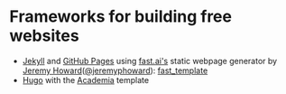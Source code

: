 # Frameworks for building free websites

* [Jekyll](https://jekyllrb.com/) and [GitHub Pages](https://pages.github.com/) using [fast.ai's](https://www.fast.ai/) static webpage generator by [Jeremy Howard](https://www.fast.ai/about/#jeremy)([@jeremyphoward](https://twitter.com/jeremyphoward)): [fast_template](https://www.fast.ai/2020/01/16/fast_template/)
* [Hugo](https://gohugo.io/) with the [Academia](https://themes.gohugo.io/academic/) template
